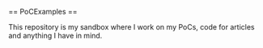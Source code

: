 == PoCExamples ==

This repository is my sandbox where I work on my PoCs, code for articles and anything I have in mind.
